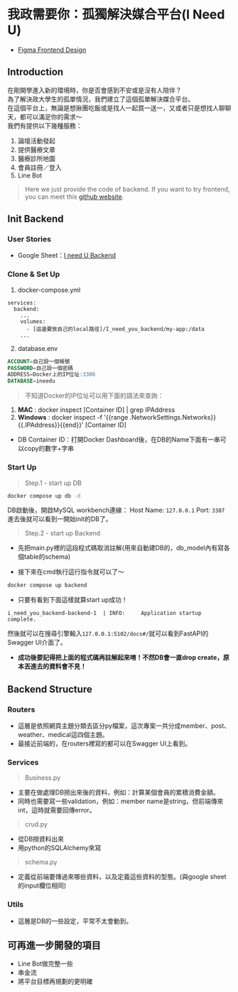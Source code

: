 # 我政需要你：孤獨解決媒合平台(I Need U)

- [Figma Frontend Design](https://www.figma.com/file/qPtZkMaPFrGB1oHtAt6sks/%E8%BB%9F%E5%B7%A5%E5%89%8D%E7%AB%AFUI?type=design&node-id=0%3A1&mode=design&t=p77lDYVlgZgexcPO-1)

## Introduction
在剛開學進入新的環境時，你是否會感到不安或是沒有人陪伴？ <br>
為了解決政大學生的孤單情況，我們建立了這個孤單解決媒合平台。 <br>
在這個平台上，無論是想揪團吃飯或是找人一起買一送一，又或者只是想找人聊聊天，都可以滿足你的需求～ <br>
我們有提供以下幾種服務：
1. 論壇活動發起
2. 提供醫療文章
3. 醫療診所地圖
4. 會員註冊／登入
5. Line Bot

> Here we just provide the code of backend. If you want to try frontend, you can meet this [github website](https://github.com/timsu92/I_need_you).

## Init Backend
### User Stories
* Google Sheet：[I need U Backend](https://docs.google.com/spreadsheets/d/1kaPPt6ZKHEwUXH6XYq5hUUsatFYW69wP/edit#gid=1824606681)

### Clone & Set Up
1. docker-compose.yml
```docker
services:
  backend:
    ...
    volumes:
      - [這邊要放自己的local路徑]/I_need_you_backend/my-app:/data
    ...
```
2. database.env
```SQL
ACCOUNT=自己設一個帳號
PASSWORD=自己設一個密碼
ADDRESS=Docker上的IP位址:3306
DATABASE=ineedu
```
> 不知道Docker的IP位址可以用下面的語法來查詢：
1. **MAC** : docker inspect [Container ID] | grep IPAddress
2. **Windows** : docker inspect -f '{{range .NetworkSettings.Networks}}{{.IPAddress}}{{end}}' [Container ID]

* DB Container ID：打開Docker Dashboard後，在DB的Name下面有一串可以copy的數字+字串

### Start Up
> Step.1 - start up DB
```cmd
docker compose up db -d
```
DB啟動後，開啟MySQL workbench連線：
Host Name: `127.0.0.1` Port: `3307`
進去後就可以看到一開始init的DB了。

> Step.2 - start up Backend
* 先把main.py裡的這段程式碼取消註解(用來自動建DB的，db_model內有寫各個table的schema)

* 接下來在cmd執行這行指令就可以了～
```cmd
docker compose up backend
```
* 只要有看到下面這樣就算start up成功！
```docker
i_need_you_backend-backend-1  | INFO:     Application startup complete.
```
然後就可以在搜尋引擎輸入`127.0.0.1:5102/docs#/`就可以看到FastAPI的Swagger UI介面了。
* **成功後要記得把上面的程式碼再註解起來唷！不然DB會一直drop create，原本丟進去的資料會不見！**

## Backend Structure
### Routers
* 這層是依照網頁主題分類去區分py檔案，這次專案一共分成member、post、weather、medical這四個主題。
* 最接近前端的，在routers裡寫的都可以在Swagger UI上看到。

### Services
> Business.py
* 主要在做處理DB撈出來後的資料，例如：計算某個會員的累積消費金額。
* 同時也需要寫一些validation，例如：member name是string，但前端傳來int，這時就需要回傳error。

> crud.py
* 從DB撈資料出來
* 用python的SQLAlchemy來寫

> schema.py
* 定義從前端要傳過來哪些資料，以及定義這些資料的型態。(與google sheet的input欄位相同)

### Utils
* 這層是DB的一些設定，平常不太會動到。

## 可再進一步開發的項目
- Line Bot做完整一些
- 串金流
- 將平台目標再規劃的更明確
